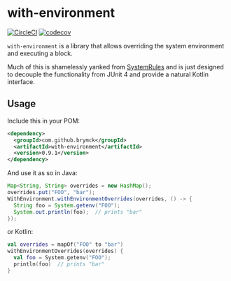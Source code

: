 with-environment
================

[![CircleCI](https://circleci.com/gh/brymck/with-environment.svg?style=svg)](https://circleci.com/gh/brymck/with-environment)
[![codecov](https://codecov.io/gh/brymck/with-environment/branch/master/graph/badge.svg)](https://codecov.io/gh/brymck/with-environment)

`with-environment` is a library that allows overriding the system environment and executing a block.

Much of this is shamelessly yanked from [SystemRules][system-rules] and is just designed to decouple
the functionality from JUnit 4 and provide a natural Kotlin interface.

Usage
-----

Include this in your POM:

```xml
<dependency>
  <groupId>com.github.brymck</groupId>
  <artifactId>with-environment</artifactId>
  <version>0.9.1</version>
</dependency>
```

And use it as so in Java:

```java
Map<String, String> overrides = new HashMap();
overrides.put("FOO", "bar");
WithEnvironment.withEnvironmentOverrides(overrides, () -> {
  String foo = System.getenv("FOO");
  System.out.println(foo);  // prints "bar"
});
```

or Kotlin:

```kotlin
val overrides = mapOf("FOO" to "bar")
withEnvironmentOverrides(overrides) {
  val foo = System.getenv("FOO");
  println(foo)  // prints "bar"
}
```

[system-rules]: https://github.com/stefanbirkner/system-rules
